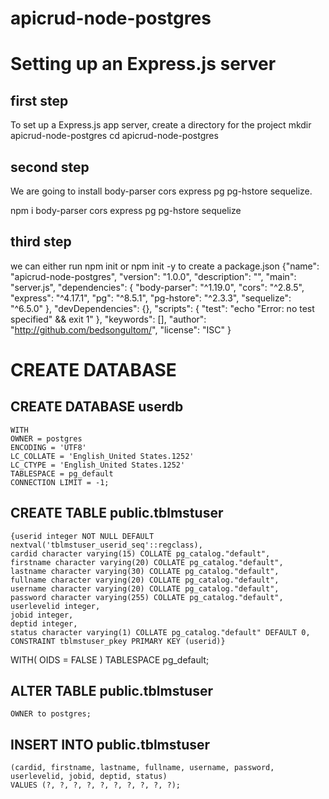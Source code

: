 # apicrud-node-postgres 

Setting up an Express.js server
===================================
## first step
 To set up a Express.js app server, create a directory for the project
 mkdir apicrud-node-postgres
 cd apicrud-node-postgres


## second step
We are going to install body-parser cors express pg pg-hstore sequelize.

npm i body-parser cors express pg pg-hstore sequelize

## third step
we can either run npm init or npm init -y to create a package.json
{"name": "apicrud-node-postgres",
  "version": "1.0.0",
  "description": "",
  "main": "server.js",
  "dependencies": {
    "body-parser": "^1.19.0",
    "cors": "^2.8.5",
    "express": "^4.17.1",
    "pg": "^8.5.1",
    "pg-hstore": "^2.3.3",
    "sequelize": "^6.5.0"
  },
  "devDependencies": {},
  "scripts": {
    "test": "echo \"Error: no test specified\" && exit 1"
  },
  "keywords": [],
  "author": "http://github.com/bedsongultom/",
  "license": "ISC"
}



# CREATE DATABASE

## CREATE DATABASE userdb
    WITH 
    OWNER = postgres
    ENCODING = 'UTF8'
    LC_COLLATE = 'English_United States.1252'
    LC_CTYPE = 'English_United States.1252'
    TABLESPACE = pg_default
    CONNECTION LIMIT = -1;



## CREATE TABLE public.tblmstuser 

    {userid integer NOT NULL DEFAULT nextval('tblmstuser_userid_seq'::regclass),
    cardid character varying(15) COLLATE pg_catalog."default",
    firstname character varying(20) COLLATE pg_catalog."default",
    lastname character varying(30) COLLATE pg_catalog."default",
    fullname character varying(20) COLLATE pg_catalog."default",
    username character varying(20) COLLATE pg_catalog."default",
    password character varying(255) COLLATE pg_catalog."default",
    userlevelid integer,
    jobid integer,
    deptid integer,
    status character varying(1) COLLATE pg_catalog."default" DEFAULT 0,
    CONSTRAINT tblmstuser_pkey PRIMARY KEY (userid)}

WITH( 
    OIDS = FALSE
)
TABLESPACE pg_default;

## ALTER TABLE public.tblmstuser
    OWNER to postgres;


## INSERT INTO public.tblmstuser
	(cardid, firstname, lastname, fullname, username, password, userlevelid, jobid, deptid, status)
	VALUES (?, ?, ?, ?, ?, ?, ?, ?, ?, ?);



